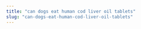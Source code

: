 ```yaml
---
title: "can dogs eat human cod liver oil tablets"
slug: "can-dogs-eat-human-cod-liver-oil-tablets"
---
```


